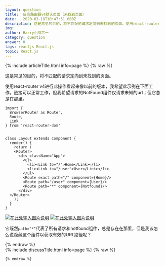 ```yaml
---
layout: question
title:  反应路由器v4默认页面（未找到页面）
date:   2020-03-18T10:47:31.000Z
description: 这是常见的目的，将不匹配的请求定向到未找到的页面。使用react-router v4进行此操作看起来像以前的版本，我希望此示例在下面工作。链接可以正常...
img: 
author: Harry小胖古一
category: question
answer: 0
tags: reactjs React.js
topic: React.js
---
```

<div class="article-root">
  <div class="article">
    {% include articleTitle.html info=page %}
    {% raw %}
    <div class="article-content"><p><font style="vertical-align: inherit;"><font style="vertical-align: inherit;">这是常见的目的，将不匹配的请求定向到未找到的页面。</font></font></p>

<p><font style="vertical-align: inherit;"><font style="vertical-align: inherit;">使用react-router v4进行此操作看起来像以前的版本，我希望此示例在下面工作。</font><font style="vertical-align: inherit;">链接可以正常工作，但我希望请求的NotFound组件仅请求未知的url；</font><font style="vertical-align: inherit;">但它总是在那里。</font></font></p>

<pre class="lang-js prettyprint-override"><code>import {<font></font>
  BrowserRouter as Router,<font></font>
  Route,<font></font>
  Link<font></font>
} from 'react-router-dom'<font></font>
<font></font>
<font></font>
class Layout extends Component {<font></font>
  render() {<font></font>
    return (<font></font>
    &lt;Router&gt;<font></font>
      &lt;div className="App"&gt;<font></font>
        &lt;ul&gt;<font></font>
          &lt;li&gt;&lt;Link to="/"&gt;Home&lt;/Link&gt;&lt;/li&gt;<font></font>
          &lt;li&gt;&lt;Link to="/user"&gt;User&lt;/Link&gt;&lt;/li&gt;<font></font>
        &lt;/ul&gt;<font></font>
        &lt;Route exact path="/" component={Home}/&gt;<font></font>
        &lt;Route path="/user" component={User}/&gt;<font></font>
        &lt;Route path="*" component={Notfound}/&gt;<font></font>
      &lt;/div&gt;<font></font>
  &lt;/Router&gt;<font></font>
    );<font></font>
  }<font></font>
}<font></font>
</code></pre>

<p><a href="https://www.samyoc.com//uploads/users/21957/images/thumbnails/1584528324142.png" data-src="https://www.samyoc.com//uploads/users/21957/images/1584528324142.png" rel="noreferrer"><img src="https://i.stack.imgur.com/rdSgu.png" alt="在此处输入图片说明"></a>
<a href="https://www.samyoc.com//uploads/users/21957/images/thumbnails/1584528324144.png" data-src="https://www.samyoc.com//uploads/users/21957/images/1584528324144.png" rel="noreferrer"><img src="https://i.stack.imgur.com/jOCfw.png" alt="在此处输入图片说明"></a></p>

<p><font style="vertical-align: inherit;"><font style="vertical-align: inherit;">它既然</font></font><code>path="*"</code><font style="vertical-align: inherit;"><font style="vertical-align: inherit;">代表了所有请求和notfound组件，总是存在在那里，但是我该怎么说隐藏这个组件以获取有效的URL路径呢？</font></font></p></div>
    {% endraw %}
  </div>

  <div class="discuss-wrapper">
    {% include discussTitle.html info=page %}
    {% raw %}
    
    {% endraw %}
  </div>
<div>
